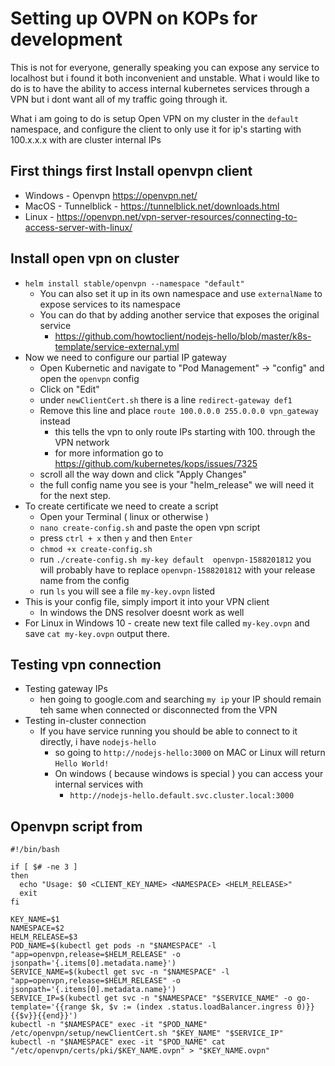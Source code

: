 # Setting up OVPN on KOPs for development
This is not for everyone, generally speaking you can expose any service to localhost but i found it both inconvenient and unstable.
What i would like to do is to have the ability to access internal kubernetes services through a VPN but i dont want all of my traffic going through it.

What i am going to do is setup Open VPN on my cluster in the `default` namespace, and configure the client to only use it for ip's starting with 100.x.x.x with are cluster internal IPs

## First things first Install openvpn client
- Windows - Openvpn https://openvpn.net/
- MacOS - Tunnelblick - https://tunnelblick.net/downloads.html
- Linux - https://openvpn.net/vpn-server-resources/connecting-to-access-server-with-linux/

## Install open vpn on cluster
- ``helm install stable/openvpn --namespace "default"``
  - You can also set it up in its own namespace and use `externalName` to expose services to its namespace
  - You can do that by adding another service that exposes the original service
    - https://github.com/howtoclient/nodejs-hello/blob/master/k8s-template/service-external.yml
- Now we need to configure our partial IP gateway
  - Open Kubernetic and navigate to "Pod Management" -> "config" and open the `openvpn` config
  - Click on "Edit"
  - under `newClientCert.sh` there is a line ``redirect-gateway def1``
  - Remove this line and place ``route 100.0.0.0 255.0.0.0 vpn_gateway`` instead
    - this tells the vpn to only route IPs starting with 100. through the VPN network
    - for more information go to https://github.com/kubernetes/kops/issues/7325
  - scroll all the way down and click "Apply Changes"
  - the full config name you see is your "helm_release" we will need it for the next step.
- To create certificate we need to create a script
  - Open your Terminal ( linux or otherwise )
  - ``nano create-config.sh`` and paste the open vpn script
  - press `ctrl + x` then `y` and then `Enter`
  - ``chmod +x create-config.sh``
  - run ``./create-config.sh my-key default  openvpn-1588201812`` you will probably have to replace `openvpn-1588201812` with your release name from the config
  - run `ls` you will see a file ``my-key.ovpn`` listed
- This is your config file, simply import it into your VPN client
  - In windows the DNS resolver doesnt work as well 
- For Linux in Windows 10 - create new text file called `my-key.ovpn` and save `cat my-key.ovpn` output there.

## Testing vpn connection
- Testing gateway IPs
    - hen going to google.com and searching `my ip` your IP should remain teh same when connected or disconnected from the VPN
- Testing in-cluster connection
    - If you have service running you should be able to connect to it directly, i have `nodejs-hello` 
      - so going to `http://nodejs-hello:3000` on MAC or Linux will return `Hello World!`
      - On windows ( because windows is special ) you can access your internal services with 
        - `http://nodejs-hello.default.svc.cluster.local:3000`

  
## Openvpn script from 
```
#!/bin/bash

if [ $# -ne 3 ]
then
  echo "Usage: $0 <CLIENT_KEY_NAME> <NAMESPACE> <HELM_RELEASE>"
  exit
fi

KEY_NAME=$1
NAMESPACE=$2
HELM_RELEASE=$3
POD_NAME=$(kubectl get pods -n "$NAMESPACE" -l "app=openvpn,release=$HELM_RELEASE" -o jsonpath='{.items[0].metadata.name}')
SERVICE_NAME=$(kubectl get svc -n "$NAMESPACE" -l "app=openvpn,release=$HELM_RELEASE" -o jsonpath='{.items[0].metadata.name}')
SERVICE_IP=$(kubectl get svc -n "$NAMESPACE" "$SERVICE_NAME" -o go-template='{{range $k, $v := (index .status.loadBalancer.ingress 0)}}{{$v}}{{end}}')
kubectl -n "$NAMESPACE" exec -it "$POD_NAME" /etc/openvpn/setup/newClientCert.sh "$KEY_NAME" "$SERVICE_IP"
kubectl -n "$NAMESPACE" exec -it "$POD_NAME" cat "/etc/openvpn/certs/pki/$KEY_NAME.ovpn" > "$KEY_NAME.ovpn"
```